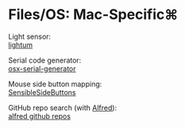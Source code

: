 # Files/OS: Mac-Specific⌘

Light sensor:  
[lightum](https://github.com/poliva/lightum)

Serial code generator:  
[osx-serial-generator](https://github.com/sickcodes/osx-serial-generator)

Mouse side button mapping:  
[SensibleSideButtons](https://sensible-side-buttons.archagon.net/)

GitHub repo search (with [Alfred](https://www.alfredapp.com/)):  
[alfred github repos](https://github.com/edgarjs/alfred-github-repos)
